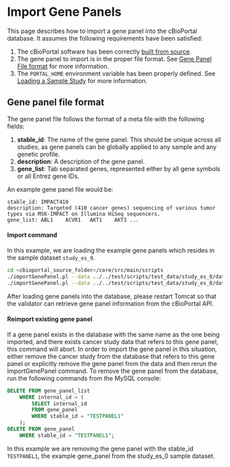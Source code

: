 # Import Gene Panels

This page describes how to import a gene panel into the cBioPortal database. It assumes the following requirements have been satisfied:

1. The cBioPortal software has been correctly [built from source](Build-from-Source.md).
2. The gene panel to import is in the proper file format. See [Gene Panel File format](#gene-panel-file-format) for more information.
3. The `PORTAL_HOME` environment variable has been properly defined. See [Loading a Sample Study](Load-Sample-Cancer-Study.md#set-the-portal_home-environment-variable) for more information.

## Gene panel file format

The gene panel file follows the format of a meta file with the following fields:

1. **stable_id**: The name of the gene panel. This should be unique across all studies, as gene panels can be globally applied to any sample and any genetic profile.
2. **description**: A description of the gene panel.
3. **gene_list**: Tab separated genes, represented either by all gene symbols or all Entrez gene IDs.

An example gene panel file would be:

```
stable_id: IMPACT410
description: Targeted (410 cancer genes) sequencing of various tumor types via MSK-IMPACT on Illumina HiSeq sequencers.
gene_list: ABL1    ACVR1   AKT1    AKT3 ...
```

#### Import command

In this example, we are loading the example gene panels which resides in the sample dataset `study_es_0`.

```bash
cd <cbioportal_source_folder>/core/src/main/scripts
./importGenePanel.pl --data ../../test/scripts/test_data/study_es_0/data_gene_panel_testpanel1.txt
./importGenePanel.pl --data ../../test/scripts/test_data/study_es_0/data_gene_panel_testpanel2.txt
```

After loading gene panels into the database, please restart Tomcat so that the validator can retrieve gene panel information from the cBioPortal API.

#### Reimport existing gene panel

If a gene panel exists in the database with the same name as the one being imported, and there exists cancer study data that refers to this gene panel, this command will abort. In order to import the gene panel in this situation, either remove the cancer study from the database that refers to this gene panel or explicitly remove the gene panel from the data and then rerun the ImportGenePanel command. To remove the gene panel from the database, run the following commands from the MySQL console:

```sql
DELETE FROM gene_panel_list
    WHERE internal_id = (
        SELECT internal_id
        FROM gene_panel
        WHERE stable_id = "TESTPANEL1"
    );
DELETE FROM gene_panel
    WHERE stable_id = "TESTPANEL1";
```

In this example we are removing the gene panel with the stable_id `TESTPANEL1`, the example gene_panel from the study_es_0 sample dataset.
